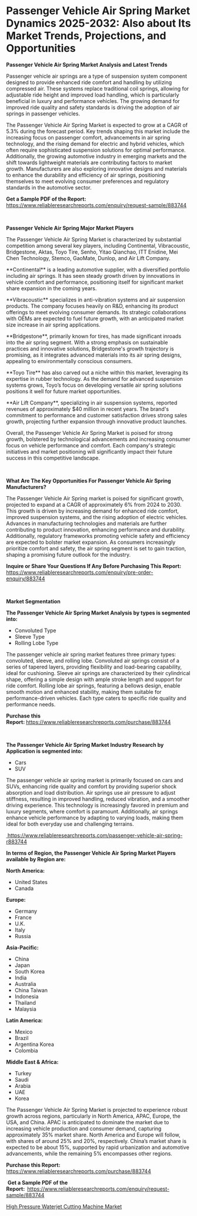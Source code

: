 <p><h1>Passenger Vehicle Air Spring Market Dynamics 2025-2032: Also about Its Market Trends, Projections, and Opportunities</h1></p><p><strong>Passenger Vehicle Air Spring Market Analysis and Latest Trends</strong></p>
<p><p>Passenger vehicle air springs are a type of suspension system component designed to provide enhanced ride comfort and handling by utilizing compressed air. These systems replace traditional coil springs, allowing for adjustable ride height and improved load handling, which is particularly beneficial in luxury and performance vehicles. The growing demand for improved ride quality and safety standards is driving the adoption of air springs in passenger vehicles.</p><p>The Passenger Vehicle Air Spring Market is expected to grow at a CAGR of 5.3% during the forecast period. Key trends shaping this market include the increasing focus on passenger comfort, advancements in air spring technology, and the rising demand for electric and hybrid vehicles, which often require sophisticated suspension solutions for optimal performance. Additionally, the growing automotive industry in emerging markets and the shift towards lightweight materials are contributing factors to market growth. Manufacturers are also exploring innovative designs and materials to enhance the durability and efficiency of air springs, positioning themselves to meet evolving consumer preferences and regulatory standards in the automotive sector.</p></p>
<p><strong>Get a Sample PDF of the Report:&nbsp;</strong> <a href="https://www.reliableresearchreports.com/enquiry/request-sample/883744?utm_campaign=2224&utm_medium=2&utm_source=Github&utm_content=ia&utm_term=24022025&utm_id=passenger-vehicle-air-spring">https://www.reliableresearchreports.com/enquiry/request-sample/883744</a></p>
<p>&nbsp;</p>
<p><strong>Passenger Vehicle Air Spring Major Market Players</strong></p>
<p><p>The Passenger Vehicle Air Spring Market is characterized by substantial competition among several key players, including Continental, Vibracoustic, Bridgestone, Aktas, Toyo Tire, Senho, Yitao Qianchao, ITT Enidine, Mei Chen Technology, Stemco, GaoMate, Dunlop, and Air Lift Company. </p><p>**Continental** is a leading automotive supplier, with a diversified portfolio including air springs. It has seen steady growth driven by innovations in vehicle comfort and performance, positioning itself for significant market share expansion in the coming years.</p><p>**Vibracoustic** specializes in anti-vibration systems and air suspension products. The company focuses heavily on R&D, enhancing its product offerings to meet evolving consumer demands. Its strategic collaborations with OEMs are expected to fuel future growth, with an anticipated market size increase in air spring applications.</p><p>**Bridgestone**, primarily known for tires, has made significant inroads into the air spring segment. With a strong emphasis on sustainable practices and innovative solutions, Bridgestone's growth trajectory is promising, as it integrates advanced materials into its air spring designs, appealing to environmentally conscious consumers.</p><p>**Toyo Tire** has also carved out a niche within this market, leveraging its expertise in rubber technology. As the demand for advanced suspension systems grows, Toyo’s focus on developing versatile air spring solutions positions it well for future market opportunities.</p><p>**Air Lift Company**, specializing in air suspension systems, reported revenues of approximately $40 million in recent years. The brand's commitment to performance and customer satisfaction drives strong sales growth, projecting further expansion through innovative product launches.</p><p>Overall, the Passenger Vehicle Air Spring Market is poised for strong growth, bolstered by technological advancements and increasing consumer focus on vehicle performance and comfort. Each company's strategic initiatives and market positioning will significantly impact their future success in this competitive landscape.</p></p>
<p>&nbsp;</p>
<p><strong>What Are The Key Opportunities For Passenger Vehicle Air Spring Manufacturers?</strong></p>
<p><p>The Passenger Vehicle Air Spring market is poised for significant growth, projected to expand at a CAGR of approximately 6% from 2024 to 2030. This growth is driven by increasing demand for enhanced ride comfort, improved suspension systems, and the rising adoption of electric vehicles. Advances in manufacturing technologies and materials are further contributing to product innovation, enhancing performance and durability. Additionally, regulatory frameworks promoting vehicle safety and efficiency are expected to bolster market expansion. As consumers increasingly prioritize comfort and safety, the air spring segment is set to gain traction, shaping a promising future outlook for the industry.</p></p>
<p><strong>Inquire or Share Your Questions If Any Before Purchasing This Report:</strong> <a href="https://www.reliableresearchreports.com/enquiry/pre-order-enquiry/883744?utm_campaign=2224&utm_medium=2&utm_source=Github&utm_content=ia&utm_term=24022025&utm_id=passenger-vehicle-air-spring">https://www.reliableresearchreports.com/enquiry/pre-order-enquiry/883744</a></p>
<p>&nbsp;</p>
<p><strong>Market Segmentation</strong></p>
<p><strong>The Passenger Vehicle Air Spring Market Analysis by types is segmented into:</strong></p>
<p><ul><li>Convoluted Type</li><li>Sleeve Type</li><li>Rolling Lobe Type</li></ul></p>
<p><p>The passenger vehicle air spring market features three primary types: convoluted, sleeve, and rolling lobe. Convoluted air springs consist of a series of tapered layers, providing flexibility and load-bearing capability, ideal for cushioning. Sleeve air springs are characterized by their cylindrical shape, offering a simple design with ample stroke length and support for ride comfort. Rolling lobe air springs, featuring a bellows design, enable smooth motion and enhanced stability, making them suitable for performance-driven vehicles. Each type caters to specific ride quality and performance needs.</p></p>
<p><strong>Purchase this Report:&nbsp;</strong><a href="https://www.reliableresearchreports.com/purchase/883744?utm_campaign=2224&utm_medium=2&utm_source=Github&utm_content=ia&utm_term=24022025&utm_id=passenger-vehicle-air-spring">https://www.reliableresearchreports.com/purchase/883744</a></p>
<p>&nbsp;</p>
<p><strong>The Passenger Vehicle Air Spring Market Industry Research by Application is segmented into:</strong></p>
<p><ul><li>Cars</li><li>SUV</li></ul></p>
<p><p>The passenger vehicle air spring market is primarily focused on cars and SUVs, enhancing ride quality and comfort by providing superior shock absorption and load distribution. Air springs use air pressure to adjust stiffness, resulting in improved handling, reduced vibration, and a smoother driving experience. This technology is increasingly favored in premium and luxury segments, where comfort is paramount. Additionally, air springs enhance vehicle performance by adapting to varying loads, making them ideal for both everyday use and challenging terrains.</p></p>
<p><a href="https://www.reliableresearchreports.com/passenger-vehicle-air-spring-r883744?utm_campaign=2224&utm_medium=2&utm_source=Github&utm_content=ia&utm_term=24022025&utm_id=passenger-vehicle-air-spring">&nbsp;https://www.reliableresearchreports.com/passenger-vehicle-air-spring-r883744</a></p>
<p><strong>In terms of Region, the Passenger Vehicle Air Spring Market Players available by Region are:</strong></p>
<p>
    <p> <strong> North America: </strong>
        <ul>
            <li>United States</li>
            <li>Canada</li>
        </ul>
        </p> 
    <p> <strong> Europe: </strong>
        <ul>
            <li>Germany</li>
            <li>France</li>
            <li>U.K.</li>
            <li>Italy</li>
            <li>Russia</li>
        </ul>
        </p> 
    <p> <strong> Asia-Pacific: </strong>
        <ul>
            <li>China</li>
            <li>Japan</li>
            <li>South Korea</li>
            <li>India</li>
            <li>Australia</li>
            <li>China Taiwan</li>
            <li>Indonesia</li>
            <li>Thailand</li>
            <li>Malaysia</li>
        </ul>
        </p> 
    <p> <strong> Latin America: </strong>
        <ul>
            <li>Mexico</li>
            <li>Brazil</li>
            <li>Argentina Korea</li>
            <li>Colombia</li>
        </ul>
        </p> 
    <p> <strong> Middle East & Africa: </strong>
        <ul>
            <li>Turkey</li>
            <li>Saudi</li>
            <li>Arabia</li>
            <li>UAE</li>
            <li>Korea</li>
        </ul>
    </p>
    </p>
<p><p>The Passenger Vehicle Air Spring Market is projected to experience robust growth across regions, particularly in North America, APAC, Europe, the USA, and China. APAC is anticipated to dominate the market due to increasing vehicle production and consumer demand, capturing approximately 35% market share. North America and Europe will follow, with shares of around 25% and 20%, respectively. China’s market share is expected to be about 15%, supported by rapid urbanization and automotive advancements, while the remaining 5% encompasses other regions.</p></p>
<p><strong>Purchase this Report: </strong><a href="https://www.reliableresearchreports.com/purchase/883744?utm_campaign=2224&utm_medium=2&utm_source=Github&utm_content=ia&utm_term=24022025&utm_id=passenger-vehicle-air-spring">https://www.reliableresearchreports.com/purchase/883744</a></p>
<p>&nbsp;<strong>Get a Sample PDF of the Report:&nbsp;&nbsp;</strong><a href="https://www.reliableresearchreports.com/enquiry/request-sample/883744?utm_campaign=2224&utm_medium=2&utm_source=Github&utm_content=ia&utm_term=24022025&utm_id=passenger-vehicle-air-spring">https://www.reliableresearchreports.com/enquiry/request-sample/883744</a></p>
<p><strong></strong></p>
<p><p><a href="https://github.com/gerdabatiskzv9/Market-Research-Report-List-1/blob/main/high-pressure-waterjet-cutting-machine-market.md?utm_campaign=2224&utm_medium=2&utm_source=Github&utm_content=ia&utm_term=24022025&utm_id=passenger-vehicle-air-spring">High Pressure Waterjet Cutting Machine Market</a></p></p>